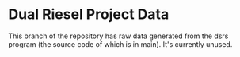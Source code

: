 # Dual Riesel Project Data
This branch of the repository has raw data generated from the dsrs program (the source code of which is in main). It's currently unused.
